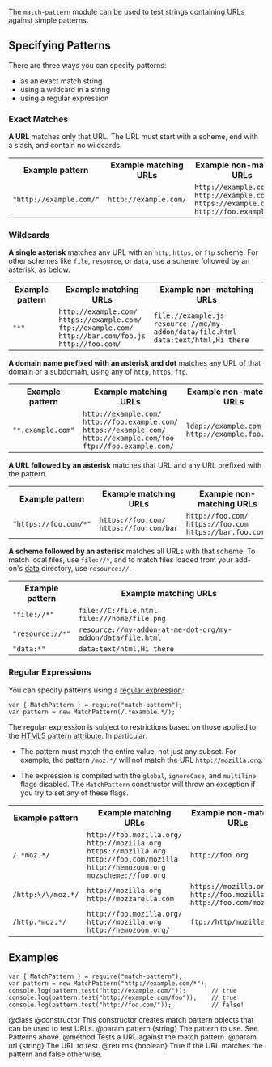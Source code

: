 <!-- This Source Code Form is subject to the terms of the Mozilla Public
   - License, v. 2.0. If a copy of the MPL was not distributed with this
   - file, You can obtain one at http://mozilla.org/MPL/2.0/. -->

The `match-pattern` module can be used to test strings containing URLs
against simple patterns.

## Specifying Patterns ##

There are three ways you can specify patterns:

* as an exact match string
* using a wildcard in a string
* using a regular expression

### Exact Matches ###

**A URL** matches only that URL. The URL must start with a scheme, end with a
slash, and contain no wildcards.

<table>

  <colgroup>
    <col width="20%">
    <col width="25%">
    <col width="55%">
  </colgroup>

  <tr>
    <th>Example pattern</th>
    <th>Example matching URLs</th>
    <th>Example non-matching URLs</th>
  </tr>

  <tr>
    <td><code>"http://example.com/"</code></td>
    <td><code>http://example.com/</code></td>
    <td><code>http://example.com</code><br>
        <code>http://example.com/foo</code><br>
        <code>https://example.com/</code><br>
        <code>http://foo.example.com/</code></td>
  </tr>

</table>

### Wildcards ###

**A single asterisk** matches any URL with an `http`, `https`, or `ftp`
scheme. For other schemes like `file`, `resource`, or `data`, use a scheme
followed by an asterisk, as below.

<table>

  <colgroup>
    <col width="20%">
    <col width="25%">
    <col width="55%">
  </colgroup>

  <tr>
    <th>Example pattern</th>
    <th>Example matching URLs</th>
    <th>Example non-matching URLs</th>
  </tr>

  <tr>
    <td><code>"*"</code></td>
    <td><code>http://example.com/</code><br>
        <code>https://example.com/</code><br>
        <code>ftp://example.com/</code><br>
        <code>http://bar.com/foo.js</code><br>
        <code>http://foo.com/</code></td>
    <td><code>file://example.js</code><br>
        <code>resource://me/my-addon/data/file.html</code><br>
        <code>data:text/html,Hi there</code></td>
  </tr>

</table>

**A domain name prefixed with an asterisk and dot** matches any URL of that
domain or a subdomain, using any of `http`, `https`, `ftp`.

<table>

  <colgroup>
    <col width="20%">
    <col width="25%">
    <col width="55%">
  </colgroup>

  <tr>
    <th>Example pattern</th>
    <th>Example matching URLs</th>
    <th>Example non-matching URLs</th>
  </tr>

  <tr>
    <td><code>"*.example.com"</code></td>
    <td><code>http://example.com/</code><br>
        <code>http://foo.example.com/</code><br>
        <code>https://example.com/</code><br>
        <code>http://example.com/foo</code><br>
        <code>ftp://foo.example.com/</code></td>
    <td><code>ldap://example.com</code><br>
        <code>http://example.foo.com/</code></td>
  </tr>

</table>

**A URL followed by an asterisk** matches that URL and any URL prefixed with
the pattern.

<table>

  <colgroup>
    <col width="20%">
    <col width="25%">
    <col width="55%">
  </colgroup>

  <tr>
    <th>Example pattern</th>
    <th>Example matching URLs</th>
    <th>Example non-matching URLs</th>
  </tr>

  <tr>
    <td><code>"https://foo.com/*"</code></td>
    <td><code>https://foo.com/</code><br>
        <code>https://foo.com/bar</code></td>
    <td><code>http://foo.com/</code><br>
        <code>https://foo.com</code><br>
        <code>https://bar.foo.com/</code></td>
  </tr>

</table>

**A scheme followed by an asterisk** matches all URLs with that scheme. To
match local files, use `file://*`, and to match files loaded from your
add-on's [data](modules/sdk/self.html#data) directory, use `resource://`.

<table>

  <colgroup>
    <col width="20%">
    <col width="80%">
  </colgroup>

  <tr>
    <th>Example pattern</th>
    <th>Example matching URLs</th>
  </tr>

  <tr>
    <td><code>"file://*"</code></td>
    <td><code>file://C:/file.html</code><br>
        <code>file:///home/file.png</code></td>
  </tr>

  <tr>
    <td><code>"resource://*"</code></td>
    <td><code>resource://my-addon-at-me-dot-org/my-addon/data/file.html</code></td>
  </tr>

  <tr>
    <td><code>"data:*"</code></td>
    <td><code>data:text/html,Hi there</code></td>
  </tr>

</table>

### Regular Expressions ###

You can specify patterns using a
[regular expression](https://developer.mozilla.org/en/JavaScript/Guide/Regular_Expressions):

    var { MatchPattern } = require("match-pattern");
    var pattern = new MatchPattern(/.*example.*/);

The regular expression is subject to restrictions based on those applied to the
[HTML5 pattern attribute](http://dev.w3.org/html5/spec/common-input-element-attributes.html#attr-input-pattern). In particular:

* The pattern must match the entire value, not just any subset. For example, the
pattern `/moz.*/` will not match the URL `http://mozilla.org`.

* The expression is compiled with the `global`, `ignoreCase`, and `multiline` flags
  disabled. The `MatchPattern` constructor will throw an exception
  if you try to set any of these flags.

<table>

  <colgroup>
    <col width="30%">
    <col width="35%">
    <col width="35%">
  </colgroup>

  <tr>
    <th>Example pattern</th>
    <th>Example matching URLs</th>
    <th>Example non-matching URLs</th>
  </tr>

  <tr>
    <td><code>/.*moz.*/</code></td>
    <td><code>http://foo.mozilla.org/</code><br>
        <code>http://mozilla.org</code><br>
        <code>https://mozilla.org</code><br>
        <code>http://foo.com/mozilla</code><br>
        <code>http://hemozoon.org</code><br>
        <code>mozscheme://foo.org</code><br></td>
    <td><code>http://foo.org</code><br>
  </tr>

  <tr>
    <td><code>/http:\/\/moz.*/</code></td>
    <td><code>http://mozilla.org</code><br>
        <code>http://mozzarella.com</code></td>
    <td><code>https://mozilla.org</code><br>
        <code>http://foo.mozilla.org/</code><br>
        <code>http://foo.com/moz</code></td>
  </tr>

  <tr>
    <td><code>/http.*moz.*/</code><br></td>
    <td><code>http://foo.mozilla.org/</code><br>
        <code>http://mozilla.org</code><br>
        <code>http://hemozoon.org/</code></td>
        <td><code>ftp://http/mozilla.org</code></td>
  </tr>

</table>

## Examples ##

    var { MatchPattern } = require("match-pattern");
    var pattern = new MatchPattern("http://example.com/*");
    console.log(pattern.test("http://example.com/"));       // true
    console.log(pattern.test("http://example.com/foo"));    // true
    console.log(pattern.test("http://foo.com/"));           // false!

<api name="MatchPattern">
@class
<api name="MatchPattern">
@constructor
  This constructor creates match pattern objects that can be used to test URLs.
@param pattern {string}
  The pattern to use.  See Patterns above.
</api>

<api name="test">
@method
  Tests a URL against the match pattern.
@param url {string}
  The URL to test.
@returns {boolean}
  True if the URL matches the pattern and false otherwise.
</api>
</api>
